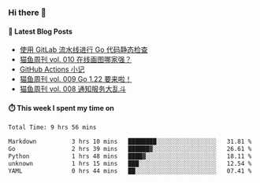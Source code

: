 ### Hi there 👋


#### 📖 Latest Blog Posts
<!-- BLOG-POST-LIST:START -->
- [使用 GitLab 流水线进行 Go 代码静态检查](https://ameow.xyz/archives/gitlab-golang-ci-lint)
- [猫鱼周刊 vol. 010 在线画图哪家强？](https://ameow.xyz/archives/weekly-010)
- [GitHub Actions 小记](https://ameow.xyz/archives/github-actions)
- [猫鱼周刊 vol. 009 Go 1.22 要来啦！](https://ameow.xyz/archives/weekly-009)
- [猫鱼周刊 vol. 008 通知服务大乱斗](https://ameow.xyz/archives/weekly-008)
<!-- BLOG-POST-LIST:END -->

#### ⏱️ This week I spent my time on
<!--START_SECTION:waka-->

```txt
Total Time: 9 hrs 56 mins

Markdown          3 hrs 10 mins   ████████░░░░░░░░░░░░░░░░░   31.81 %
Go                2 hrs 39 mins   ██████▓░░░░░░░░░░░░░░░░░░   26.61 %
Python            1 hrs 48 mins   ████▓░░░░░░░░░░░░░░░░░░░░   18.11 %
unknown           1 hrs 15 mins   ███░░░░░░░░░░░░░░░░░░░░░░   12.54 %
YAML              0 hrs 44 mins   ██░░░░░░░░░░░░░░░░░░░░░░░   07.41 %
```

<!--END_SECTION:waka-->

<!--
**LeslieLeung/LeslieLeung** is a ✨ _special_ ✨ repository because its `README.md` (this file) appears on your GitHub profile.

Here are some ideas to get you started:

- 🔭 I’m currently working on ...
- 🌱 I’m currently learning ...
- 👯 I’m looking to collaborate on ...
- 🤔 I’m looking for help with ...
- 💬 Ask me about ...
- 📫 How to reach me: ...
- 😄 Pronouns: ...
- ⚡ Fun fact: ...
-->
